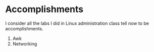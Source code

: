  # Accomplishments

I consider all the labs I did in Linux administration class tell now to be accomplishments. 

1. Awk
2. Networking
